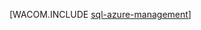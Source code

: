 <properties linkid="dev-net-common-tasks-sql-azure-management" urlDisplayName="Управление базой данных SQL" pageTitle="Управление базой данных SQL с использованием среды SSMS — Azure" metaKeywords="Azure SQL Server Management Studio SSMS " description="Сведения об использовании SQL Server Management Studio для управления серверами баз данных SQL и базами данных." metaCanonical="" services="sql-database" documentationCenter=".NET" title="" authors=""  solutions="" writer="" manager="" editor=""  />





[WACOM.INCLUDE [sql-azure-management](../includes/sql-azure-management.md)] 

